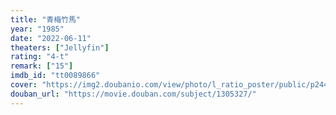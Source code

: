 ```yaml
---
title: "青梅竹馬"
year: "1985"
date: "2022-06-11"
theaters: ["Jellyfin"]
rating: "4-t"
remark: ["15"]
imdb_id: "tt0089866"
cover: "https://img2.doubanio.com/view/photo/l_ratio_poster/public/p2446309121.jpg"
douban_url: "https://movie.douban.com/subject/1305327/"
---
```

